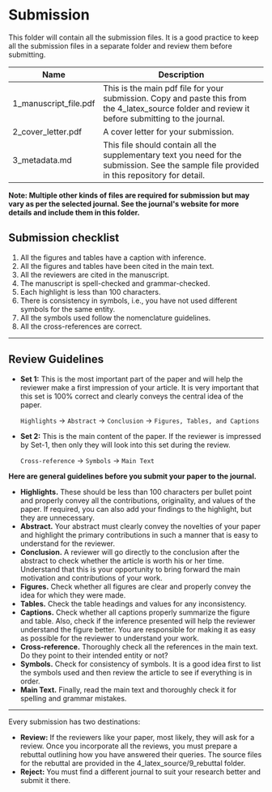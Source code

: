 # Submission
This folder will contain all the submission files.  It is a good practice to keep all the submission files in a separate folder and review them before submitting. 

| Name                  | Description                                                  |
| --------------------- | ------------------------------------------------------------ |
| 1_manuscript_file.pdf | This is the main pdf file for your submission. Copy and paste this from the 4_latex_source folder and review it before submitting to the journal. |
| 2_cover_letter.pdf    | A cover letter for your submission.                          |
| 3_metadata.md         | This file should contain all the supplementary text you need for the submission. See the sample file provided in this repository for detail. |

**Note: Multiple other kinds of files are required for submission but may vary as per the selected journal. See the journal's website for more details and include them in this folder.**

## Submission checklist

1. All the figures and tables have a caption with inference.
2. All the figures and tables have been cited in the main text.
3. All the reviewers are cited in the manuscript.
4. The manuscript is spell-checked and grammar-checked.
5. Each highlight is less than 100 characters.
6. There is consistency in symbols, i.e., you have not used different symbols for the same entity.
7. All the symbols used follow the nomenclature guidelines.
8. All the cross-references are correct.

---

## Review Guidelines

- **Set 1:** This is the most important part of the paper and will help the reviewer make a first impression of your article. It is very important that this set is 100% correct and clearly conveys the central idea of the paper.

  `Highlights` → `Abstract` → `Conclusion` → `Figures, Tables, and Captions` 

- **Set 2:** This is the main content of the paper. If the reviewer is impressed by Set-1, then only they will look into this set during the review.

  `Cross-reference` → `Symbols` → `Main Text`

**Here are general guidelines before you submit your paper to the journal.**

- **Highlights.** These should be less than 100 characters per bullet point and properly convey all the contributions, originality, and values of the paper. If required, you can also add your findings to the highlight, but they are unnecessary.
- **Abstract.** Your abstract must clearly convey the novelties of your paper and highlight the primary contributions in such a manner that is easy to understand for the reviewer.
- **Conclusion.** A reviewer will go directly to the conclusion after the abstract to check whether the article is worth his or her time. Understand that this is your opportunity to bring forward the main motivation and contributions of your work.
- **Figures.** Check whether all figures are clear and properly convey the idea for which they were made.
- **Tables.** Check the table headings and values for any inconsistency.
- **Captions.** Check whether all captions properly summarize the figure and table. Also, check if the inference presented will help the reviewer understand the figure better. You are responsible for making it as easy as possible for the reviewer to understand your work.
- **Cross-reference.** Thoroughly check all the references in the main text. Do they point to their intended entity or not?
- **Symbols.** Check for consistency of symbols. It is a good idea first to list the symbols used and then review the article to see if everything is in order. 
- **Main Text.** Finally, read the main text and thoroughly check it for spelling and grammar mistakes.

---

Every submission has two destinations:

- **Review:** If the reviewers like your paper, most likely, they will ask for a review. Once you incorporate all the reviews, you must prepare a rebuttal outlining how you have answered their queries. The source files for the rebuttal are provided in the 4_latex_source/9_rebuttal folder.
- **Reject:** You must find a different journal to suit your research better and submit it there.

